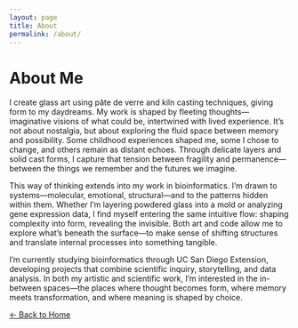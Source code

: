 ```yaml
---
layout: page
title: About
permalink: /about/
---
```

# About Me

I create glass art using pâte de verre and kiln casting techniques, giving form to my daydreams. My work is shaped by fleeting thoughts—imaginative visions of what could be, intertwined with lived experience. It’s not about nostalgia, but about exploring the fluid space between memory and possibility. Some childhood experiences shaped me, some I chose to change, and others remain as distant echoes. Through delicate layers and solid cast forms, I capture that tension between fragility and permanence—between the things we remember and the futures we imagine.

This way of thinking extends into my work in bioinformatics. I’m drawn to systems—molecular, emotional, structural—and to the patterns hidden within them. Whether I’m layering powdered glass into a mold or analyzing gene expression data, I find myself entering the same intuitive flow: shaping complexity into form, revealing the invisible. Both art and code allow me to explore what’s beneath the surface—to make sense of shifting structures and translate internal processes into something tangible.

I’m currently studying bioinformatics through UC San Diego Extension, developing projects that combine scientific inquiry, storytelling, and data analysis. In both my artistic and scientific work, I’m interested in the in-between spaces—the places where thought becomes form, where memory meets transformation, and where meaning is shaped by choice.

[← Back to Home](/)